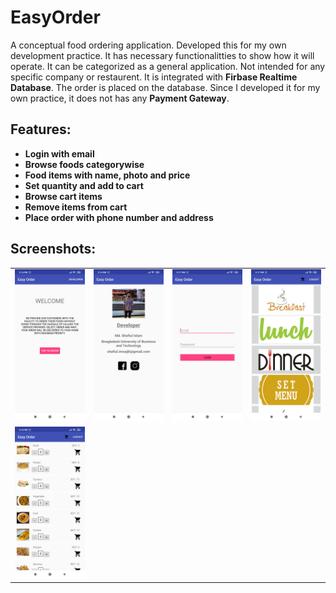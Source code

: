 # EasyOrder
A conceptual food ordering application. Developed this for my own development practice. It has necessary functionalitties to show how it will operate. It can be categorized as a general application. Not intended for any specific company or restaurent. It is integrated with **Firbase Realtime Database**. The order is placed on the database. Since I developed it for my own practice, it does not has any **Payment Gateway**.

## Features:
* **Login with email**
* **Browse foods categorywise**
* **Food items with name, photo and price**
* **Set quantity and add to cart**
* **Browse cart items**
* **Remove items from cart**
* **Place order with phone number and address**

## Screenshots:
|   |   |   |   |
|-----|-----|-----|-----|
|![](/Snapshots/Screenshot_2019-09-02-15-16-51-591_com.res.easyorder.png) | ![](/Snapshots/Screenshot_2019-09-02-15-16-58-374_com.res.easyorder.png) | ![](/Snapshots/Screenshot_2019-09-02-15-17-02-965_com.res.easyorder.png) | ![](/Snapshots/Screenshot_2019-09-02-15-17-42-671_com.res.easyorder.png) |
|![](/Snapshots/Screenshot_2019-09-02-15-18-16-871_com.res.easyorder.png)|
